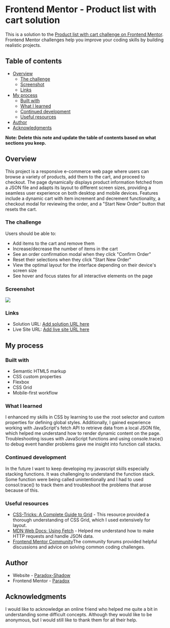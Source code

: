 # Frontend Mentor - Product list with cart solution

This is a solution to the [Product list with cart challenge on Frontend Mentor](https://www.frontendmentor.io/challenges/product-list-with-cart-5MmqLVAp_d). Frontend Mentor challenges help you improve your coding skills by building realistic projects. 

## Table of contents

- [Overview](#overview)
  - [The challenge](#the-challenge)
  - [Screenshot](#screenshot)
  - [Links](#links)
- [My process](#my-process)
  - [Built with](#built-with)
  - [What I learned](#what-i-learned)
  - [Continued development](#continued-development)
  - [Useful resources](#useful-resources)
- [Author](#author)
- [Acknowledgments](#acknowledgments)

**Note: Delete this note and update the table of contents based on what sections you keep.**

## Overview
This project is a responsive e-commerce web page where users can browse a variety of products, add them to the cart, and proceed to checkout. The page dynamically displays product information fetched from a JSON file and adapts its layout to different screen sizes, providing a seamless user experience on both desktop and mobile devices. Features include a dynamic cart with item increment and decrement functionality, a checkout modal for reviewing the order, and a "Start New Order" button that resets the cart.
### The challenge

Users should be able to:

- Add items to the cart and remove them
- Increase/decrease the number of items in the cart
- See an order confirmation modal when they click "Confirm Order"
- Reset their selections when they click "Start New Order"
- View the optimal layout for the interface depending on their device's screen size
- See hover and focus states for all interactive elements on the page

### Screenshot

![](./design/Solution_with_cart_itemsPresent.png)

### Links

- Solution URL: [Add solution URL here](https://github.com/Taresta/UI-page.git)
- Live Site URL: [Add live site URL here](https://taresta.github.io/UI-page/)

## My process

### Built with

- Semantic HTML5 markup
- CSS custom properties
- Flexbox
- CSS Grid
- Mobile-first workflow

### What I learned
I enhanced my skills in CSS by learning to use the :root selector and custom properties for defining global styles. Additionally, I gained experience working with JavaScript's fetch API to retrieve data from a local JSON file, which helped me understand how to render dynamic content on the page. Troubleshooting issues with JavaScript functions and using console.trace() to debug event handler problems gave me insight into function call stacks.

### Continued development
In the future I want to keep developing my javascript skills especially stacking functions. It was challenging to understand the function stack. Some function were being called unintentionally and I had to used consol.trace() to track them and troubleshoot the problems that arose because of this.


### Useful resources

- [CSS-Tricks: A Complete Guide to Grid](https://css-tricks.com/snippets/css/complete-guide-grid/) - This resource provided a thorough understanding of CSS Grid, which I used extensively for layout.
- [MDN Web Docs: Using Fetch](https://developer.mozilla.org/en-US/docs/Web/API/Fetch_API/Using_Fetch) - Helped me understand how to make HTTP requests and handle JSON data.
- [Frontend Mentor Community](https://www.frontendmentor.io/community)The community forums provided helpful discussions and advice on solving common coding challenges.

## Author

- Website - [Paradox-Shadow](https://github.com/Taresta)
- Frontend Mentor - [Paradox](https://www.frontendmentor.io/profile/Taresta)

## Acknowledgments
I would like to acknowledge an online friend who helped me quite a bit in understanding some difficult concepts. Although they would like to be anonymous, but I would still like to thank them for all their help.